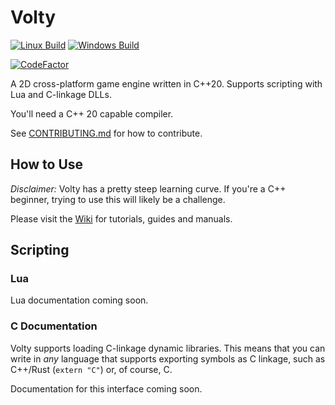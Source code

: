 # Volty

[![Linux Build](https://github.com/lionkor/Volty/actions/workflows/cmake-linux.yml/badge.svg)](https://github.com/lionkor/Volty/actions/workflows/cmake-linux.yml)
[![Windows Build](https://github.com/lionkor/Volty/actions/workflows/cmake-windows.yml/badge.svg)](https://github.com/lionkor/Volty/actions/workflows/cmake-windows.yml)

[![CodeFactor](https://www.codefactor.io/repository/github/lionkor/Volty/badge)](https://www.codefactor.io/repository/github/lionkor/Volty)

A 2D cross-platform game engine written in C++20. Supports scripting with Lua and C-linkage DLLs.

You'll need a C++ 20 capable compiler.

See [CONTRIBUTING.md](https://github.com/lionkor/Volty/blob/master/CONTRIBUTING.md) for how to contribute.

## How to Use

*Disclaimer:* Volty has a pretty steep learning curve. If you're a C++ beginner, trying to use this will likely be a challenge.

Please visit the [Wiki](https://github.com/lionkor/Volty/wiki) for tutorials, guides and manuals.


## Scripting

### Lua

Lua documentation coming soon.

### C Documentation

Volty supports loading C-linkage dynamic libraries. This means that you can write in *any*
language that supports exporting symbols as C linkage, such as C++/Rust (`extern "C"`) or,
of course, C.

Documentation for this interface coming soon.

